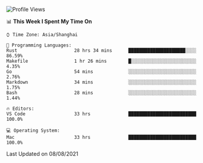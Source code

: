 <!--START_SECTION:waka-->
![Profile Views](http://img.shields.io/badge/Profile%20Views-4-blue)

📊 **This Week I Spent My Time On** 

```text
⌚︎ Time Zone: Asia/Shanghai

💬 Programming Languages: 
Rust                     28 hrs 34 mins      █████████████████████░░░░   86.59% 
Makefile                 1 hr 26 mins        █░░░░░░░░░░░░░░░░░░░░░░░░   4.35% 
Go                       54 mins             ░░░░░░░░░░░░░░░░░░░░░░░░░   2.76% 
Markdown                 34 mins             ░░░░░░░░░░░░░░░░░░░░░░░░░   1.75% 
Bash                     28 mins             ░░░░░░░░░░░░░░░░░░░░░░░░░   1.44%

🔥 Editors: 
VS Code                  33 hrs              █████████████████████████   100.0%

💻 Operating System: 
Mac                      33 hrs              █████████████████████████   100.0%

```


 Last Updated on 08/08/2021
<!--END_SECTION:waka-->
